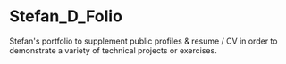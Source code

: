 # Stefan_D_Folio
Stefan's portfolio to supplement public profiles & resume / CV in order to demonstrate a variety of technical projects or exercises.
